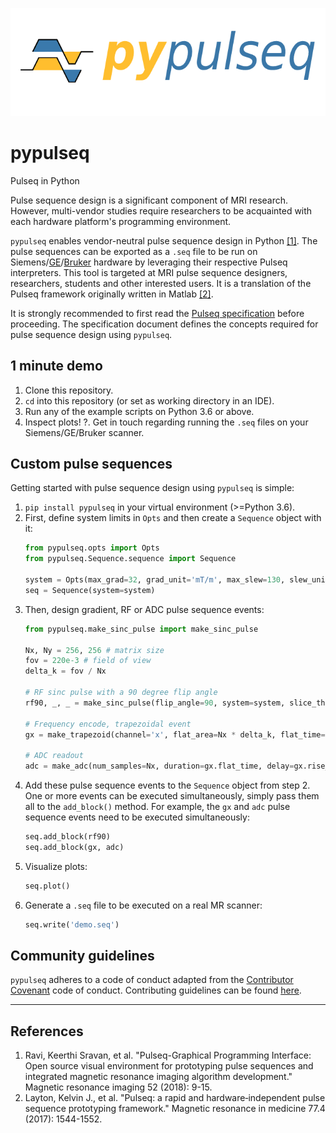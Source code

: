 <p align="center">
<img src="logo.png"/>
</p>

# pypulseq
Pulseq in Python

Pulse sequence design is a significant component of MRI research. However, multi-vendor studies require researchers to 
be acquainted with each hardware platform's programming environment.

`pypulseq` enables vendor-neutral pulse sequence design in Python [[1]](#references). The pulse sequences can be 
exported as a `.seq` file to be run on  Siemens/[GE](toppe)/[Bruker](bruker) hardware by leveraging their respective 
Pulseq interpreters. This tool is targeted at MRI pulse sequence designers, researchers, students and other interested 
users. It is a translation of the Pulseq framework originally written in Matlab [[2]](#references).

It is strongly recommended to first read the [Pulseq specification](pulseq-spec)  before proceeding. The specification 
document defines the concepts required for pulse sequence design using `pypulseq`.

## 1 minute demo
1. Clone this repository.
2. `cd` into this repository (or set as working directory in an IDE).
2. Run any of the example scripts on Python 3.6 or above.
3. Inspect plots!
?. Get in touch regarding running the `.seq` files on your Siemens/GE/Bruker scanner.

## Custom pulse sequences
Getting started with pulse sequence design using `pypulseq` is simple:
1. `pip install pypulseq` in your virtual environment (>=Python 3.6).
2. First, define system limits in `Opts` and then create a `Sequence` object with it:
    ```python
    from pypulseq.opts import Opts
    from pypulseq.Sequence.sequence import Sequence
    
    system = Opts(max_grad=32, grad_unit='mT/m', max_slew=130, slew_unit='mT/m/s')
    seq = Sequence(system=system)
    ```
3. Then, design gradient, RF or ADC pulse sequence events:
    ```python
    from pypulseq.make_sinc_pulse import make_sinc_pulse
    
    Nx, Ny = 256, 256 # matrix size
    fov = 220e-3 # field of view
    delta_k = fov / Nx
    
    # RF sinc pulse with a 90 degree flip angle
    rf90, _, _ = make_sinc_pulse(flip_angle=90, system=system, slice_thickness=5e-3, apodization=0.5, time_bw_product=4)
    
    # Frequency encode, trapezoidal event
    gx = make_trapezoid(channel='x', flat_area=Nx * delta_k, flat_time=6.4e-3, system=system)
    
    # ADC readout
    adc = make_adc(num_samples=Nx, duration=gx.flat_time, delay=gx.rise_time, system=system)
    ```
4. Add these pulse sequence events to the `Sequence` object from step 2. One or more events can be executed 
simultaneously, simply pass them all to the `add_block()` method. For example, the `gx` and `adc` pulse sequence events 
need to be executed simultaneously:
    ```python
    seq.add_block(rf90)
    seq.add_block(gx, adc)
    ```
5. Visualize plots:
    ```python
    seq.plot()
    ```
6. Generate a `.seq` file to be executed on a real MR scanner:
    ```python
    seq.write('demo.seq')
    ```

## Community guidelines
`pypulseq` adheres to a code of conduct adapted from the [Contributor Covenant](contrib-covenant) code of conduct. 
Contributing guidelines can be found [here](contrib-guidelines).

---
## References
1. Ravi, Keerthi Sravan, et al. "Pulseq-Graphical Programming Interface: Open source visual environment for prototyping 
pulse sequences and integrated magnetic resonance imaging algorithm development." Magnetic resonance imaging 52 (2018): 
9-15.
2. Layton, Kelvin J., et al. "Pulseq: a rapid and hardware‐independent pulse sequence prototyping framework." Magnetic 
resonance in medicine 77.4 (2017): 1544-1552.

[api-docs]: https://pypulseq.readthedocs.io/en/latest
[bruker]: https://github.com/pulseq/bruker_interpreter
[contrib-covenant]: http://contributor-covenant.org
[contrib-guidelines]: https://github.com/imr-framework/pypulseq/blob/master/CONTRIBUTING
[pulseq-gpi-branch]: https://github.com/imr-framework/pypulseq/tree/pypulseq-gpi
[pulseq-spec]: https://pulseq.github.io/specification.pdf
[toppe]: https://toppemri.github.io